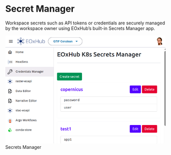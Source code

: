 # Secret Manager

Workspace secrets such as API tokens or credentials are securely managed by the workspace owner using EOxHub’s built-in Secrets Manager app.

![secrets_manager](assets/secrets_manager.png)
Secrets Manager 

